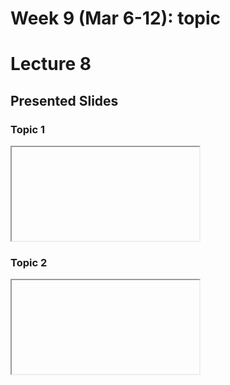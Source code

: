 # Week 9 (Mar 6-12): topic
# Lecture 8

## Presented Slides  

### Topic 1

<div class="video-container-16by9"><iframe s...></iframe></div>

### Topic 2

<div class="video-container-16by9"><iframe s...></iframe></div>
